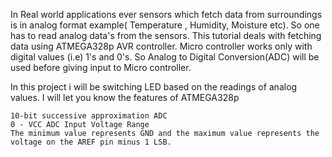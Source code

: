 In Real world applications ever sensors which fetch data from surroundings is in analog format example( Temperature , Humidity, Moisture etc). So one has to read analog data's from the sensors. This tutorial deals with fetching data using ATMEGA328p AVR controller. Micro controller works only with digital values (i.e) 1's and 0's. So Analog to Digital Conversion(ADC) will be used before giving input to Micro controller.

In this project i will be switching LED based on the readings of analog values. I will let you know the features of ATMEGA328p

    10-bit successive approximation ADC
    0 - VCC ADC Input Voltage Range
    The minimum value represents GND and the maximum value represents the voltage on the AREF pin minus 1 LSB.
